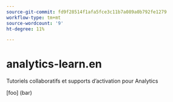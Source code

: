 ```yaml
---
source-git-commit: fd9f28514f1afa5fce3c11b7a089a0b792fe1279
workflow-type: tm+mt
source-wordcount: '9'
ht-degree: 11%

---
```

# analytics-learn.en

Tutoriels collaboratifs et supports d’activation pour Analytics

[foo] (bar)
